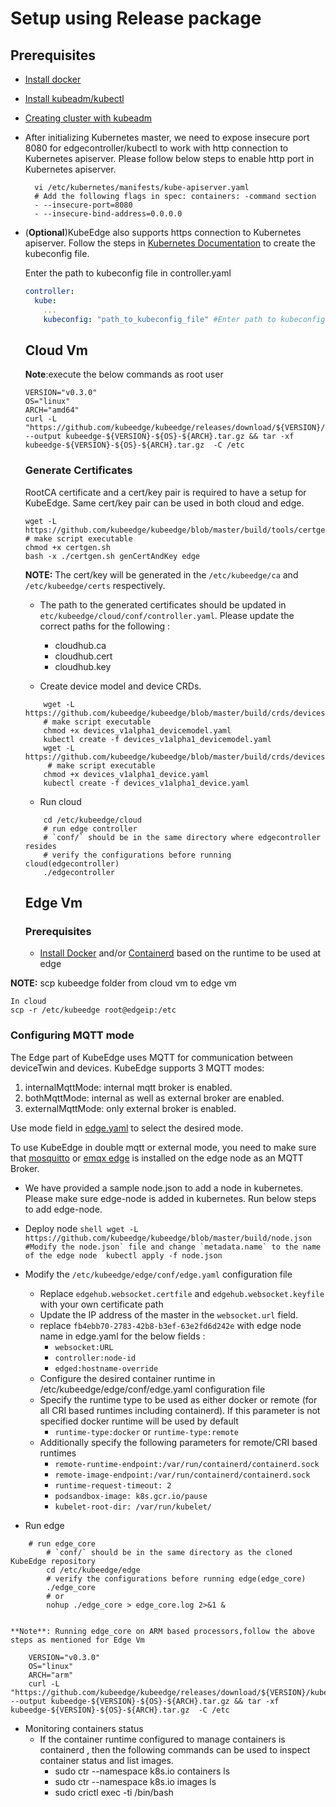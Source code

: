 # Setup using Release package

## Prerequisites

+ [Install docker](https://docs.docker.com/install/)

+ [Install kubeadm/kubectl](https://kubernetes.io/docs/setup/independent/install-kubeadm/)

+ [Creating cluster with kubeadm](<https://kubernetes.io/docs/setup/independent/create-cluster-kubeadm/>)

+ After initializing Kubernetes master, we need to expose insecure port 8080 for edgecontroller/kubectl to work with http connection to Kubernetes apiserver.
  Please follow below steps to enable http port in Kubernetes apiserver.

  ```shell
    vi /etc/kubernetes/manifests/kube-apiserver.yaml
    # Add the following flags in spec: containers: -command section
    - --insecure-port=8080
    - --insecure-bind-address=0.0.0.0
  ```

+ (**Optional**)KubeEdge also supports https connection to Kubernetes apiserver. Follow the steps in [Kubernetes Documentation](https://kubernetes.io/docs/tasks/access-application-cluster/configure-access-multiple-clusters/) to create the kubeconfig file.

  Enter the path to kubeconfig file in controller.yaml
  ```yaml
  controller:
    kube:
      ...
      kubeconfig: "path_to_kubeconfig_file" #Enter path to kubeconfig file to enable https connection to k8s apiserver
  ```
  
  ## Cloud Vm
 
  **Note**:execute the below commands as root user
  ```shell
  VERSION="v0.3.0"
  OS="linux"
  ARCH="amd64"
  curl -L "https://github.com/kubeedge/kubeedge/releases/download/${VERSION}/kubeedge-${VERSION}-${OS}-${ARCH}.tar.gz" --output kubeedge-${VERSION}-${OS}-${ARCH}.tar.gz && tar -xf kubeedge-${VERSION}-${OS}-${ARCH}.tar.gz  -C /etc
  
  ```
  
  ### Generate Certificates
  
  RootCA certificate and a cert/key pair is required to have a setup for KubeEdge. Same cert/key pair can be used in both cloud and edge.
  
  ```shell
  wget -L https://github.com/kubeedge/kubeedge/blob/master/build/tools/certgen.sh
  # make script executable
  chmod +x certgen.sh
  bash -x ./certgen.sh genCertAndKey edge
  ```
  **NOTE:** The cert/key will be generated in the `/etc/kubeedge/ca` and `/etc/kubeedge/certs` respectively.
  
  + The path to the generated certificates should be updated in `etc/kubeedge/cloud/conf/controller.yaml`. Please update the correct paths for the following :
      + cloudhub.ca
      + cloudhub.cert
      + cloudhub.key
  
  + Create device model and device CRDs.
 
  ```shell
      wget -L https://github.com/kubeedge/kubeedge/blob/master/build/crds/devices/devices_v1alpha1_devicemodel.yaml
      # make script executable
      chmod +x devices_v1alpha1_devicemodel.yaml
      kubectl create -f devices_v1alpha1_devicemodel.yaml
      wget -L https://github.com/kubeedge/kubeedge/blob/master/build/crds/devices/devices_v1alpha1_device.yaml
       # make script executable
      chmod +x devices_v1alpha1_device.yaml
      kubectl create -f devices_v1alpha1_device.yaml
     ```    
  + Run cloud
  
  ```shell
      cd /etc/kubeedge/cloud
      # run edge controller
      # `conf/` should be in the same directory where edgecontroller resides
      # verify the configurations before running cloud(edgecontroller)
      ./edgecontroller
  ```
  ## Edge Vm
  ### Prerequisites
  + [Install Docker](https://docs.docker.com/install/) and/or [Containerd](https://kubernetes.io/docs/setup/cri/#containerd)
   based on the runtime to be used at edge

**NOTE:** scp kubeedge folder from cloud vm to edge vm
   
   ```shell
   In cloud
   scp -r /etc/kubeedge root@edgeip:/etc
   ```
   ### Configuring MQTT mode
   
   The Edge part of KubeEdge uses MQTT for communication between deviceTwin and devices. KubeEdge supports 3 MQTT modes:
   1) internalMqttMode: internal mqtt broker is enabled.
   2) bothMqttMode: internal as well as external broker are enabled.
   3) externalMqttMode: only external broker is enabled.
   
   Use mode field in [edge.yaml](etc/kubeedge/edge/conf/edge.yaml#L4) to select the desired mode.
   
   To use KubeEdge in double mqtt or external mode, you need to make sure that [mosquitto](https://mosquitto.org/) or [emqx edge](https://www.emqx.io/downloads/edge) is installed on the edge node as an MQTT Broker.
   
   + We have provided a sample node.json to add a node in kubernetes. Please make sure edge-node is added in kubernetes. Run below steps to add edge-node.
   
   + Deploy node
    ```shell
         wget -L https://github.com/kubeedge/kubeedge/blob/master/build/node.json
         #Modify the node.json` file and change `metadata.name` to the name of the edge node 
         kubectl apply -f node.json
    ```
   + Modify the `/etc/kubeedge/edge/conf/edge.yaml` configuration file
       + Replace `edgehub.websocket.certfile` and `edgehub.websocket.keyfile` with your own certificate path
       + Update the IP address of the master in the `websocket.url` field. 
       + replace `fb4ebb70-2783-42b8-b3ef-63e2fd6d242e` with edge node name in edge.yaml for the below fields :
           + `websocket:URL`
           + `controller:node-id`
           + `edged:hostname-override`
       + Configure the desired container runtime in /etc/kubeedge/edge/conf/edge.yaml configuration file
       + Specify the runtime type to be used as either docker or remote (for all CRI based runtimes including containerd).
            If this parameter is not specified docker runtime will be used by default
            + `runtime-type:docker` or `runtime-type:remote`
       + Additionally specify the following parameters for remote/CRI based runtimes
            + `remote-runtime-endpoint:/var/run/containerd/containerd.sock`
            + `remote-image-endpoint:/var/run/containerd/containerd.sock`
            + `runtime-request-timeout: 2`
            + `podsandbox-image: k8s.gcr.io/pause`
            + `kubelet-root-dir: /var/run/kubelet/`
   + Run edge   
   ```shell
       # run edge_core
           # `conf/` should be in the same directory as the cloned KubeEdge repository
           cd /etc/kubeedge/edge
           # verify the configurations before running edge(edge_core)
           ./edge_core
           # or
           nohup ./edge_core > edge_core.log 2>&1 &
          
   ```
    **Note**: Running edge_core on ARM based processors,follow the above steps as mentioned for Edge Vm
   ```shell
       VERSION="v0.3.0"
       OS="linux"
       ARCH="arm"
       curl -L "https://github.com/kubeedge/kubeedge/releases/download/${VERSION}/kubeedge-${VERSION}-${OS}-${ARCH}.tar.gz" --output kubeedge-${VERSION}-${OS}-${ARCH}.tar.gz && tar -xf kubeedge-${VERSION}-${OS}-${ARCH}.tar.gz  -C /etc
   ```
   + Monitoring containers status
        + If the container runtime configured to manage containers is containerd , then the following commands can be used to inspect container status and list images.
          + sudo ctr --namespace k8s.io containers ls
          + sudo ctr --namespace k8s.io images ls
          + sudo crictl exec -ti <containerid> /bin/bash